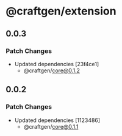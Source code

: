 # @craftgen/extension

## 0.0.3

### Patch Changes

- Updated dependencies [23f4ce1]
  - @craftgen/core@0.1.2

## 0.0.2

### Patch Changes

- Updated dependencies [1123486]
  - @craftgen/core@0.1.1
